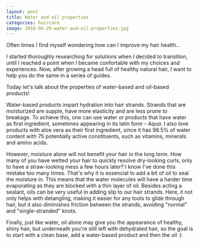 ```yaml
---
layout: post
title: Water and oil properties
categories: haircare
image: 2018-04-29-water-and-oil-properties.jpg
---
```


Often times I find myself wondering how can I improve my hair health...

I started thoroughly researching for solutions when I decided to transition, until I reached a point when I became confortable with my choices and experiences. Now, after growing a head full of healthy natural hair, I want to help you do the same in a series of guides. 

Today let's talk about the properties of water-based and oil-based products!

<!--![Emulsion](/public/img/2018-04-29-water-and-oil-properties.jpg)-->
<!--more-->

Water-based products impart hydration into hair strands. Strands that are moisturized are supple, have more elasticity and are less prone to breakage. To achieve this, one can use water or products that have water as first ingredient, sometimes appearing in its latin form - _Aqua_. I also love products with aloe vera as their first ingredient, since it has 98.5% of water content with 75 potentially active constituents, such as vitamins, minerals and amino acids. 

However, moisture alone will not benefit your hair in the long term. How many of you have wetted your hair to quickly resolve dry-looking curls, only to have a straw-looking mess a few hours later? I know I've done this mistake too many times. That's why it is essencial to add a bit of oil to seal the moisture in. This means that the water molecules will have a harder time evaporating as they are blocked with a thin layer of oil. 
Besides acting a sealant, oils can be very useful in adding slip to our hair strands. Here, it not only helps with detangling, making it easier for any tools to glide through hair, but it also diminishes friction between the strands, avoiding "normal" and "single-stranded" knots.

Finally, just like water, oil alone may give you the appearance of healthy, shiny hair, but underneath you're still left with dehydrated hair, so the goal is to start with a clean base, add a water-based product and then the oil :)

